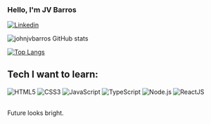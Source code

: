 ### Hello, I'm JV Barros

[![Linkedin](https://img.shields.io/badge/LinkedIn-0077B5?style=for-the-badge&logo=linkedin&logoColor=white)](https://www.linkedin.com/in/paulo-andr%C3%A9-teixeira-5ba11887/)

![johnjvbarros GitHub stats](https://github-readme-stats.vercel.app/api?username=johnjvbarros&show_icons=true&theme=dracula)

[![Top Langs](https://github-readme-stats.vercel.app/api/top-langs/?username=johnjvbarros&layout=compact)](https://github.com/anuraghazra/github-readme-stats)

## Tech I want to learn:

<div>
    <img align="center" alt="HTML5" src="https://img.shields.io/badge/HTML5-E34F26?style=for-the-badge&logo=html5&logoColor=white">
    <img align="center" alt="CSS3" src="https://img.shields.io/badge/CSS3-1572B6?style=for-the-badge&logo=css3&logoColor=white">
    <img align="center" alt="JavaScript" src="https://img.shields.io/badge/JavaScript-F7DF1E?style=for-the-badge&logo=javascript&logoColor=black">
    <img align="center" alt="TypeScript" src="https://img.shields.io/badge/TypeScript-007ACC?style=for-the-badge&logo=typescript&logoColor=white">
    <img align="center" alt="Node.js" src="https://img.shields.io/badge/Node.js-43853D?style=for-the-badge&logo=node.js&logoColor=white">
    <img align="center" alt="ReactJS" src="https://img.shields.io/badge/React-20232A?style=for-the-badge&logo=react&logoColor=61DAFB">
</div>
<br />

Future looks bright.
<!--
**johnjvbarros/johnjvbarros** is a ✨ _special_ ✨ repository because its `README.md` (this file) appears on your GitHub profile.

Here are some rand(facts) about me:

- 🤔 Learning new things is a hobby for me, and I have found myself now in love with Software Development (JS > React > ...)
- 📈 I love working with Excel, and through it I found myself going down the rabbit hole to coding (mostly RPA projects).
- 🎹 I taught myself to play the acoustic guitar, ukulele, piano and banjo.
- 🌐 I speak English and Portuguese fluently, but also studied French for 3 years (Oui je n'ai pas oublie completment comment écrire et parler).
- 🎓 I graduated in Electrical Engineering, but have been working with IT and Sales and I love it!
- 🍴 I love cooking, learning new recipes and eating. Having meals with people is my love language.
-->

